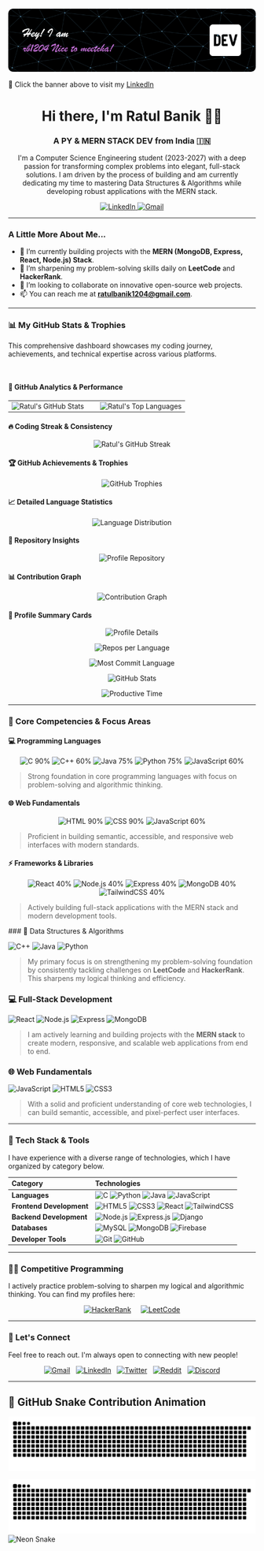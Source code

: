 [![LinkedIn Banner](./banner_github.png)](https://www.linkedin.com/in/ratul-banik1204/)

🔗 Click the banner above to visit my [LinkedIn](https://www.linkedin.com/in/ratul-banik1204/)


<h1 align="center">Hi there, I'm Ratul Banik 👋🏼</h1>
<h3 align="center">A PY & MERN STACK DEV from India 🇮🇳</h3>

<p align="center">
  I'm a Computer Science Engineering student (2023-2027) with a deep passion for transforming complex problems into elegant, full-stack solutions. I am driven by the process of building and am currently dedicating my time to mastering Data Structures & Algorithms while developing robust applications with the MERN stack.
</p>

<p align="center">
  <a href="https://www.linkedin.com/in/ratul-banik1204/" target="_blank">
    <img src="https://img.shields.io/badge/LinkedIn-%230077B5.svg?style=for-the-badge&logo=linkedin&logoColor=white" alt="LinkedIn"/>
  </a>
  <a href="mailto:ratulbanik1204@gmail.com">
    <img src="https://img.shields.io/badge/Gmail-D14836?style=for-the-badge&logo=gmail&logoColor=white" alt="Gmail"/>
  </a>
</p>

---

### A Little More About Me...

* 🔭 I’m currently building projects with the **MERN (MongoDB, Express, React, Node.js) Stack**.
* 🌱 I’m sharpening my problem-solving skills daily on **LeetCode** and **HackerRank**.
* 👯 I’m looking to collaborate on innovative open-source web projects.
* 📫 You can reach me at **ratulbanik1204@gmail.com**.

---
### 📊 My GitHub Stats & Trophies

This comprehensive dashboard showcases my coding journey, achievements, and technical expertise across various platforms.

<br/>

#### 🚀 **GitHub Analytics & Performance**
<table width="100%">
  <tr>
    <td width="50%" valign="top">
      <img src="https://github-readme-stats.vercel.app/api?username=rbanik1204&show_icons=true&theme=tokyonight&hide_border=true&include_all_commits=true&count_private=true&border_radius=10&card_width=400" alt="Ratul's GitHub Stats" />
    </td>
    <td width="50%" valign="top">
      <img src="https://github-readme-stats.vercel.app/api/top-langs/?username=rbanik1204&layout=compact&theme=tokyonight&hide_border=true&langs_count=8&border_radius=10&card_width=400" alt="Ratul's Top Languages" />
    </td>
  </tr>
</table>

#### 🔥 **Coding Streak & Consistency**
<p align="center">
  <img src="https://github-readme-streak-stats.herokuapp.com/?user=rbanik1204&theme=tokyonight&hide_border=true&border_radius=10&card_width=800" alt="Ratul's GitHub Streak" />
</p>

#### 🏆 **GitHub Achievements & Trophies**
<p align="center">
  <img src="https://github-profile-trophy.vercel.app/?username=rbanik1204&theme=tokyonight&column=4&margin-w=15&margin-h=15&rank=SECRET,SSS,SS,S,AAA&title=MultiLanguage,Stars,Commits,Repositories" alt="GitHub Trophies" />
</p>

#### 📈 **Detailed Language Statistics**
<p align="center">
  <img src="https://github-readme-stats.vercel.app/api/top-langs/?username=rbanik1204&layout=donut&theme=tokyonight&hide_border=true&langs_count=8&border_radius=10&card_width=800&hide=html,css,scss,makefile" alt="Language Distribution" />
</p>

#### 🎯 **Repository Insights**
<p align="center">
  <img src="https://github-readme-stats.vercel.app/api/pin/?username=rbanik1204&repo=rbanik1204&theme=tokyonight&hide_border=true&border_radius=10" alt="Profile Repository" />
</p>

#### 📊 **Contribution Graph**
<p align="center">
  <img src="https://github-readme-activity-graph.vercel.app/graph?username=rbanik1204&theme=tokyonight&hide_border=true&area=true&area_color=1f1f23&line=61dafb&point=61dafb&color=61dafb&bg_color=0d1117&hide_title=true&radius=8" alt="Contribution Graph" />
</p>

#### 🏅 **Profile Summary Cards**
<p align="center">
  <img src="https://github-profile-summary-cards.vercel.app/api/cards/profile-details?username=rbanik1204&theme=tokyonight&hide_border=true&border_radius=10" alt="Profile Details" />
</p>

<p align="center">
  <img src="https://github-profile-summary-cards.vercel.app/api/cards/repos-per-language?username=rbanik1204&theme=tokyonight&hide_border=true&border_radius=10" alt="Repos per Language" />
</p>

<p align="center">
  <img src="https://github-profile-summary-cards.vercel.app/api/cards/most-commit-language?username=rbanik1204&theme=tokyonight&hide_border=true&border_radius=10" alt="Most Commit Language" />
</p>

<p align="center">
  <img src="https://github-profile-summary-cards.vercel.app/api/cards/stats?username=rbanik1204&theme=tokyonight&hide_border=true&border_radius=10" alt="GitHub Stats" />
</p>

<p align="center">
  <img src="https://github-profile-summary-cards.vercel.app/api/cards/productive-time?username=rbanik1204&theme=tokyonight&hide_border=true&border_radius=10&utcOffset=5.5" alt="Productive Time" />
</p>

---
### 🎯 Core Competencies & Focus Areas

#### 💻 Programming Languages
<p align="center">
  <img src="https://img.shields.io/badge/C-90%25-00599C?style=for-the-badge&logo=c&logoColor=white" alt="C 90%"/>
  <img src="https://img.shields.io/badge/C++-60%25-00599C?style=for-the-badge&logo=c%2B%2B&logoColor=white" alt="C++ 60%"/>
  <img src="https://img.shields.io/badge/Java-75%25-ED8B00?style=for-the-badge&logo=openjdk&logoColor=white" alt="Java 75%"/>
  <img src="https://img.shields.io/badge/Python-75%25-3776AB?style=for-the-badge&logo=python&logoColor=white" alt="Python 75%"/>
  <img src="https://img.shields.io/badge/JavaScript-60%25-F7DF1E?style=for-the-badge&logo=javascript&logoColor=black" alt="JavaScript 60%"/>
</p>

<blockquote>
  Strong foundation in core programming languages with focus on problem-solving and algorithmic thinking.
</blockquote>

#### 🌐 Web Fundamentals
<p align="center">
  <img src="https://img.shields.io/badge/HTML-90%25-E34F26?style=for-the-badge&logo=html5&logoColor=white" alt="HTML 90%"/>
  <img src="https://img.shields.io/badge/CSS-90%25-1572B6?style=for-the-badge&logo=css3&logoColor=white" alt="CSS 90%"/>
  <img src="https://img.shields.io/badge/JavaScript-60%25-F7DF1E?style=for-the-badge&logo=javascript&logoColor=black" alt="JavaScript 60%"/>
</p>

<blockquote>
  Proficient in building semantic, accessible, and responsive web interfaces with modern standards.
</blockquote>

#### ⚡ Frameworks & Libraries
<p align="center">
  <img src="https://img.shields.io/badge/React-40%25-61DAFB?style=for-the-badge&logo=react&logoColor=black" alt="React 40%"/>
  <img src="https://img.shields.io/badge/Node.js-40%25-339933?style=for-the-badge&logo=nodedotjs&logoColor=white" alt="Node.js 40%"/>
  <img src="https://img.shields.io/badge/Express-40%25-000000?style=for-the-badge&logo=express&logoColor=white" alt="Express 40%"/>
  <img src="https://img.shields.io/badge/MongoDB-40%25-47A248?style=for-the-badge&logo=mongodb&logoColor=white" alt="MongoDB 40%"/>
  <img src="https://img.shields.io/badge/TailwindCSS-40%25-38B2AC?style=for-the-badge&logo=tailwind-css&logoColor=white" alt="TailwindCSS 40%"/>
</p>

<blockquote>
  Actively building full-stack applications with the MERN stack and modern development tools.
</blockquote>
### 🚀 Data Structures & Algorithms
<p>
  <img src="https://img.shields.io/badge/C%2B%2B-00599C?style=for-the-badge&logo=c%2B%2B&logoColor=white" alt="C++"/>
  <img src="https://img.shields.io/badge/Java-ED8B00?style=for-the-badge&logo=openjdk&logoColor=white" alt="Java"/>
  <img src="https://img.shields.io/badge/Python-3776AB?style=for-the-badge&logo=python&logoColor=white" alt="Python"/>
</p>
<blockquote>
  My primary focus is on strengthening my problem-solving foundation by consistently tackling challenges on <strong>LeetCode</strong> and <strong>HackerRank</strong>. This sharpens my logical thinking and efficiency.
</blockquote>

### 💻 Full-Stack Development
<p>
  <img src="https://img.shields.io/badge/React-20232A?style=for-the-badge&logo=react&logoColor=61DAFB" alt="React"/>
  <img src="https://img.shields.io/badge/Node.js-339933?style=for-the-badge&logo=nodedotjs&logoColor=white" alt="Node.js"/>
  <img src="https://img.shields.io/badge/Express-000000?style=for-the-badge&logo=express&logoColor=white" alt="Express"/>
  <img src="https://img.shields.io/badge/MongoDB-47A248?style=for-the-badge&logo=mongodb&logoColor=white" alt="MongoDB"/>
</p>
<blockquote>
  I am actively learning and building projects with the <strong>MERN stack</strong> to create modern, responsive, and scalable web applications from end to end.
</blockquote>

### 🌐 Web Fundamentals
<p>
  <img src="https://img.shields.io/badge/JavaScript-F7DF1E?style=for-the-badge&logo=javascript&logoColor=black" alt="JavaScript"/>
  <img src="https://img.shields.io/badge/HTML5-E34F26?style=for-the-badge&logo=html5&logoColor=white" alt="HTML5"/>
  <img src="https://img.shields.io/badge/CSS3-1572B6?style=for-the-badge&logo=css3&logoColor=white" alt="CSS3"/>
</p>
<blockquote>
  With a solid and proficient understanding of core web technologies, I can build semantic, accessible, and pixel-perfect user interfaces.
</blockquote>

---

### 🧰 Tech Stack & Tools

I have experience with a diverse range of technologies, which I have organized by category below.

| Category | Technologies |
| :--- | :--- |
| **Languages** | <img src="https://img.shields.io/badge/C-%2300599C.svg?style=for-the-badge&logo=c&logoColor=white" alt="C"/> <img src="https://img.shields.io/badge/Python-%233776AB.svg?style=for-the-badge&logo=python&logoColor=white" alt="Python"/> <img src="https://img.shields.io/badge/Java-%23ED8B00.svg?style=for-the-badge&logo=openjdk&logoColor=white" alt="Java"/> <img src="https://img.shields.io/badge/JavaScript-%23F7DF1E.svg?style=for-the-badge&logo=javascript&logoColor=black" alt="JavaScript"/> |
| **Frontend Development** | <img src="https://img.shields.io/badge/HTML5-%23E34F26.svg?style=for-the-badge&logo=html5&logoColor=white" alt="HTML5"/> <img src="https://img.shields.io/badge/CSS3-%231572B6.svg?style=for-the-badge&logo=css3&logoColor=white" alt="CSS3"/> <img src="https://img.shields.io/badge/React-%2320232a.svg?style=for-the-badge&logo=react&logoColor=%2361DAFB" alt="React"/> <img src="https://img.shields.io/badge/TailwindCSS-%2338B2AC.svg?style=for-the-badge&logo=tailwind-css&logoColor=white" alt="TailwindCSS"/> |
| **Backend Development** | <img src="https://img.shields.io/badge/Node.js-%23339933.svg?style=for-the-badge&logo=nodedotjs&logoColor=white" alt="Node.js"/> <img src="https://img.shields.io/badge/Express.js-%23404d59.svg?style=for-the-badge&logo=express&logoColor=white" alt="Express.js"/> <img src="https://img.shields.io/badge/Django-%23092E20.svg?style=for-the-badge&logo=django&logoColor=white" alt="Django"/> |
| **Databases** | <img src="https://img.shields.io/badge/MySQL-%2300f.svg?style=for-the-badge&logo=mysql&logoColor=white" alt="MySQL"/> <img src="https://img.shields.io/badge/MongoDB-%234ea94b.svg?style=for-the-badge&logo=mongodb&logoColor=white" alt="MongoDB"/> <img src="https://img.shields.io/badge/Firebase-%23039BE5.svg?style=for-the-badge&logo=firebase" alt="Firebase"/> |
| **Developer Tools** | <img src="https://img.shields.io/badge/Git-%23F05033.svg?style=for-the-badge&logo=git&logoColor=white" alt="Git"/> <img src="https://img.shields.io/badge/GitHub-%23181717.svg?style=for-the-badge&logo=github&logoColor=white" alt="GitHub"/> |

---

### 👨‍💻 Competitive Programming

I actively practice problem-solving to sharpen my logical and algorithmic thinking. You can find my profiles here:

<p align="center">
  <a href="https://www.hackerrank.com/profile/ratulbanik2004"><img src="https://img.shields.io/badge/HackerRank-2EC866?style=for-the-badge&logo=HackerRank&logoColor=white" alt="HackerRank"></a>
  &nbsp;&nbsp;&nbsp;
  <a href="https://leetcode.com/u/r_b0412/"><img src="https://img.shields.io/badge/LeetCode-FFA116?style=for-the-badge&logo=LeetCode&logoColor=black" alt="LeetCode"></a>
</p>

---

### 🤝 Let's Connect

Feel free to reach out. I'm always open to connecting with new people!

<p align="center">
  <a href="mailto:ratulbanik1204@gmail.com"><img src="https://img.shields.io/badge/Gmail-D14836?style=for-the-badge&logo=gmail&logoColor=white" alt="Gmail"></a>
  &nbsp;
  <a href="https://www.linkedin.com/in/ratul-banik1204/"><img src="https://img.shields.io/badge/LinkedIn-%230077B5.svg?style=for-the-badge&logo=linkedin&logoColor=white" alt="LinkedIn"></a>
  &nbsp;
  <a href="https://x.com/r_banik1204"><img src="https://img.shields.io/badge/X-%231DA1F2.svg?style=for-the-badge&logo=x&logoColor=white" alt="Twitter"></a>
  &nbsp;
  <a href="https://www.reddit.com/user/AwareZookeepergame67/"><img src="https://img.shields.io/badge/Reddit-%23FF4500.svg?style=for-the-badge&logo=reddit&logoColor=white" alt="Reddit"></a>
  &nbsp;
  <a href="https://discordapp.com/users/ratul4756"><img src="https://img.shields.io/badge/Discord-%237289DA.svg?style=for-the-badge&logo=discord&logoColor=white" alt="Discord"></a>
</p>

---
## 🐍 GitHub Snake Contribution Animation

![GitHub Snake](https://raw.githubusercontent.com/rbanik1204/rbanik1204/output/github-snake-dark.svg)

<!-- Or use any other theme: -->
![Ocean Snake](https://raw.githubusercontent.com/rbanik1204/rbanik1204/output/github-snake-ocean.svg)
![Neon Snake](https://raw.githubusercontent.com/rbanik1204/rbanik1204/output/github-snake-neon.svg)

